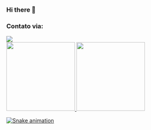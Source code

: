 ### Hi there 👋
### Contato via: 
<div>
<a href="https://www.linkedin.com/in/artur-gonzaga-174325209" target="_blank"><img src="https://img.shields.io/badge/-Artur Gonzaga-%230077B5?style=for-the-badge&logo=linkedin&logoColor=white" target="_blank"></a>   
</div>

<div>
<a href="https://github.com/aggandrade">
<img height="180em" src="https://github-readme-stats.vercel.app/api/top-langs/?username=aggandrade&layout=compact&langs_count=7&theme=dracula"/>
<img height="180em" src="https://github-readme-stats.vercel.app/api?username=aggandrade&show_icons=true&theme=dracula&include_all_commits=true&count_private=true"/>
</div>

![Snake animation](https://github.com/aggandrade/aggandrade/blob/output/github-contribution-grid-snake.svg)
